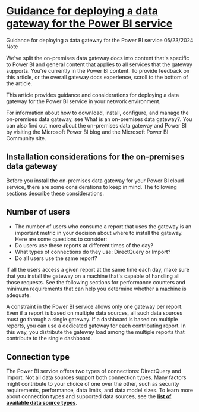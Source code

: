 # **[Guidance for deploying a data gateway for the Power BI service](https://learn.microsoft.com/en-us/power-bi/connect-data/service-gateway-deployment-guidance)**

Guidance for deploying a data gateway for the Power BI service
05/23/2024
 Note

We've split the on-premises data gateway docs into content that's specific to Power BI and general content that applies to all services that the gateway supports. You're currently in the Power BI content. To provide feedback on this article, or the overall gateway docs experience, scroll to the bottom of the article.

This article provides guidance and considerations for deploying a data gateway for the Power BI service in your network environment.

For information about how to download, install, configure, and manage the on-premises data gateway, see What is an on-premises data gateway?. You can also find out more about the on-premises data gateway and Power BI by visiting the Microsoft Power BI blog and the Microsoft Power BI Community site.

## Installation considerations for the on-premises data gateway

Before you install the on-premises data gateway for your Power BI cloud service, there are some considerations to keep in mind. The following sections describe these considerations.

## Number of users

- The number of users who consume a report that uses the gateway is an important metric in your decision about where to install the gateway. Here are some questions to consider:
- Do users use these reports at different times of the day?
- What types of connections do they use: DirectQuery or Import?
- Do all users use the same report?

If all the users access a given report at the same time each day, make sure that you install the gateway on a machine that's capable of handling all those requests. See the following sections for performance counters and minimum requirements that can help you determine whether a machine is adequate.

A constraint in the Power BI service allows only one gateway per report. Even if a report is based on multiple data sources, all such data sources must go through a single gateway. If a dashboard is based on multiple reports, you can use a dedicated gateway for each contributing report. In this way, you distribute the gateway load among the multiple reports that contribute to the single dashboard.

## Connection type

The Power BI service offers two types of connections: DirectQuery and Import. Not all data sources support both connection types. Many factors might contribute to your choice of one over the other, such as security requirements, performance, data limits, and data model sizes. To learn more about connection types and supported data sources, see the **[list of available data source types](https://learn.microsoft.com/en-us/power-bi/connect-data/service-gateway-data-sources#list-of-available-data-source-types)**.
